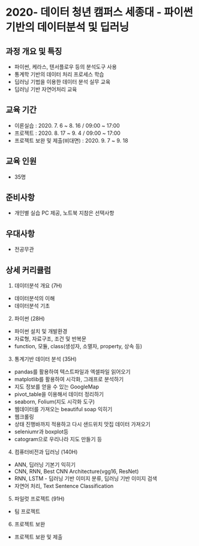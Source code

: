 # 2020- 데이터 청년 캠퍼스 세종대 - 파이썬 기반의 데이터분석 및 딥러닝

## 과정 개요 및 특징
- 파이썬, 케라스, 텐서플로우 등의 분석도구 사용   
- 통계학 기반의 데이터 처리 프로세스 학습   
- 딥러닝 기법을 이용한 데이터 분석 실무 교육   
- 딥러닝 기반 자연어처리 교육   

## 교육 기간
- 이론실습 : 2020. 7. 6 ~ 8. 16 / 09:00 ~ 17:00   
- 프로젝트 : 2020. 8. 17 ~ 9. 4 / 09:00 ~ 17:00   
- 프로젝트 보완 및 제출(비대면) : 2020. 9. 7 ~ 9. 18   

## 교육 인원
- 35명

## 준비사항
- 개인별 실습 PC 제공, 노트북 지참은 선택사항

## 우대사항
- 전공무관

## 상세 커리큘럼
1. 데이터분석 개요 (7H)
- 데이터분석의 이해
- 데이터분석 기초

2. 파이썬 (28H)
- 파이썬 설치 및 개발환경
- 자료형, 자료구조, 조건 및 반복문
- function, 모듈, class(생성자, 소멸자, property, 상속 등)

3. 통계기반 데이터 분석 (35H)
- pandas를 활용하여 텍스트파일과 엑셀파일 읽어오기 
- matplotlib를 활용하여 시각화, 그래프로 분석하기
- 지도 정보를 얻을 수 있는 GoogleMap 
- pivot_table을 이용해서 데이터 정리하기 
- seaborn, Folium(지도 시각화 도구) 
- 웹데이터를 가져오는 beautiful soap 익히기 
- 웹크롤링 
- 상태 진행바까지 적용하고 다시 샌드위치 맛집 데이터 가져오기 
- seleniumr과 boxplot등 
- catogram으로 우리나라 지도 만들기 등

4. 컴퓨터비전과 딥러닝 (140H)
- ANN, 딥러닝 기본기 익히기 
- CNN, RNN, Best CNN Architecture(vgg16, ResNet) 
- RNN, LSTM - 딥러닝 기반 이미지 분류, 딥러닝 기반 이미지 검색 
- 자연어 처리, Text Sentence Classification

5. 파일럿 프로젝트 (91H)
- 팀 프로젝트

6. 프로젝트 보완
- 프로젝트 보완 및 제출
